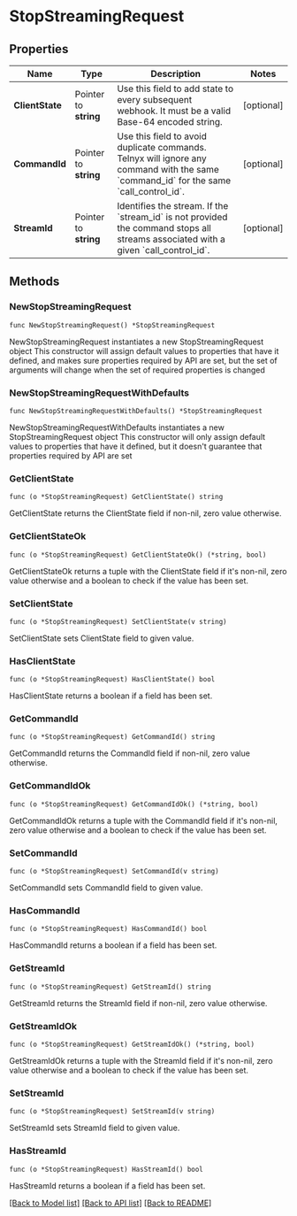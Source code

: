 # StopStreamingRequest

## Properties

Name | Type | Description | Notes
------------ | ------------- | ------------- | -------------
**ClientState** | Pointer to **string** | Use this field to add state to every subsequent webhook. It must be a valid Base-64 encoded string. | [optional] 
**CommandId** | Pointer to **string** | Use this field to avoid duplicate commands. Telnyx will ignore any command with the same &#x60;command_id&#x60; for the same &#x60;call_control_id&#x60;. | [optional] 
**StreamId** | Pointer to **string** | Identifies the stream. If the &#x60;stream_id&#x60; is not provided the command stops all streams associated with a given &#x60;call_control_id&#x60;. | [optional] 

## Methods

### NewStopStreamingRequest

`func NewStopStreamingRequest() *StopStreamingRequest`

NewStopStreamingRequest instantiates a new StopStreamingRequest object
This constructor will assign default values to properties that have it defined,
and makes sure properties required by API are set, but the set of arguments
will change when the set of required properties is changed

### NewStopStreamingRequestWithDefaults

`func NewStopStreamingRequestWithDefaults() *StopStreamingRequest`

NewStopStreamingRequestWithDefaults instantiates a new StopStreamingRequest object
This constructor will only assign default values to properties that have it defined,
but it doesn't guarantee that properties required by API are set

### GetClientState

`func (o *StopStreamingRequest) GetClientState() string`

GetClientState returns the ClientState field if non-nil, zero value otherwise.

### GetClientStateOk

`func (o *StopStreamingRequest) GetClientStateOk() (*string, bool)`

GetClientStateOk returns a tuple with the ClientState field if it's non-nil, zero value otherwise
and a boolean to check if the value has been set.

### SetClientState

`func (o *StopStreamingRequest) SetClientState(v string)`

SetClientState sets ClientState field to given value.

### HasClientState

`func (o *StopStreamingRequest) HasClientState() bool`

HasClientState returns a boolean if a field has been set.

### GetCommandId

`func (o *StopStreamingRequest) GetCommandId() string`

GetCommandId returns the CommandId field if non-nil, zero value otherwise.

### GetCommandIdOk

`func (o *StopStreamingRequest) GetCommandIdOk() (*string, bool)`

GetCommandIdOk returns a tuple with the CommandId field if it's non-nil, zero value otherwise
and a boolean to check if the value has been set.

### SetCommandId

`func (o *StopStreamingRequest) SetCommandId(v string)`

SetCommandId sets CommandId field to given value.

### HasCommandId

`func (o *StopStreamingRequest) HasCommandId() bool`

HasCommandId returns a boolean if a field has been set.

### GetStreamId

`func (o *StopStreamingRequest) GetStreamId() string`

GetStreamId returns the StreamId field if non-nil, zero value otherwise.

### GetStreamIdOk

`func (o *StopStreamingRequest) GetStreamIdOk() (*string, bool)`

GetStreamIdOk returns a tuple with the StreamId field if it's non-nil, zero value otherwise
and a boolean to check if the value has been set.

### SetStreamId

`func (o *StopStreamingRequest) SetStreamId(v string)`

SetStreamId sets StreamId field to given value.

### HasStreamId

`func (o *StopStreamingRequest) HasStreamId() bool`

HasStreamId returns a boolean if a field has been set.


[[Back to Model list]](../README.md#documentation-for-models) [[Back to API list]](../README.md#documentation-for-api-endpoints) [[Back to README]](../README.md)


